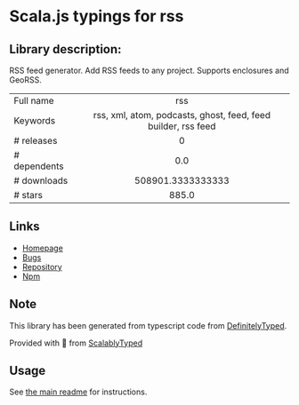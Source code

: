 
# Scala.js typings for rss


## Library description:
RSS feed generator. Add RSS feeds to any project. Supports enclosures and GeoRSS.

|                    |                 |
| ------------------ | :-------------: |
| Full name          | rss |
| Keywords           | rss, xml, atom, podcasts, ghost, feed, feed builder, rss feed |
| # releases         | 0 |
| # dependents       | 0.0 |
| # downloads        | 508901.3333333333 |
| # stars            | 885.0 |

## Links
- [Homepage](http://github.com/dylang/node-rss)
- [Bugs](http://github.com/dylang/node-rss/issues)
- [Repository](https://github.com/dylang/node-rss)
- [Npm](https://www.npmjs.com/package/rss)
    


## Note
This library has been generated from typescript code from [DefinitelyTyped](https://definitelytyped.org).

Provided with :purple_heart: from [ScalablyTyped](https://github.com/oyvindberg/ScalablyTyped)

## Usage
See [the main readme](../../readme.md) for instructions.



